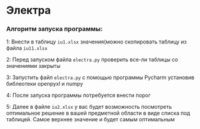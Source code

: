 # Электра
### Алгоритм запуска программы:

1: Внеcти в таблицу `iu1.xlsx` значения(можно скопировать таблицу из файла `iu11.xlsx`

2: Перед запуском файла `electra.py` проверить все-ли таблицы со значениями закрыты

3: Запустить файл `electra.py` с помощью программы Pycharm установив библеотеки openpyxl и numpy

4: После запуска программы потребуется внести порог

5: Далее в файле `iu2.xlsx` у вас будет возможность посмотреть оптимальное решение в вашей предметной области в виде списка под таблицей. Самое верхнее значение и будет самым оптимальным
